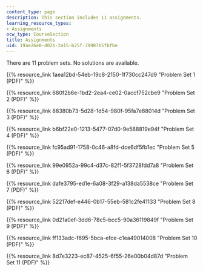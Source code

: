 ```yaml
---
content_type: page
description: This section includes 11 assignments.
learning_resource_types:
- Assignments
ocw_type: CourseSection
title: Assignments
uid: 19ae26e0-d02b-2a15-b25f-79987b5fbfbe
---
```


There are 11 problem sets. No solutions are available.

{{% resource_link 1aea12bd-54eb-19c8-2150-1f730cc247d9 "Problem Set 1 (PDF)" %}}

{{% resource_link 680f2b6e-1bd2-2ea4-ce02-0accf752cbe9 "Problem Set 2 (PDF)" %}}

{{% resource_link 88380b73-5d28-1d54-980f-95fa7e88014d "Problem Set 3 (PDF)" %}}

{{% resource_link b6bf22e0-1213-5477-07d0-9e588819e94f "Problem Set 4 (PDF)" %}}

{{% resource_link fc95ad91-1758-0c46-a8fd-dce6df5fb1ec "Problem Set 5 (PDF)" %}}

{{% resource_link 99e0952a-99c4-d37c-82f1-5f3728fdd7a8 "Problem Set 6 (PDF)" %}}

{{% resource_link dafe3795-ed1e-6a08-3f29-a138da5538ce "Problem Set 7 (PDF)" %}}

{{% resource_link 52217def-e446-0b17-55eb-581c2fe41133 "Problem Set 8 (PDF)" %}}

{{% resource_link 0d21a0ef-3dd6-78c5-bcc5-90a36119849f "Problem Set 9 (PDF)" %}}

{{% resource_link ff133adc-f695-5bca-efce-c1ea49014008 "Problem Set 10 (PDF)" %}}

{{% resource_link 8d7e3223-ec87-4525-6f55-26e00b04d87d "Problem Set 11 (PDF)" %}}